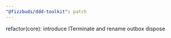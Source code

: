 ```yaml
---
"@fizzbuds/ddd-toolkit": patch
---
```


refactor(core): introduce ITerminate and rename outbox dispose
